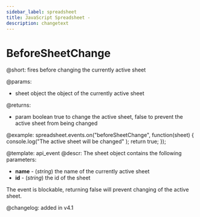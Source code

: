 ```yaml
---
sidebar_label: spreadsheet
title: JavaScript Spreadsheet - 
description: changetext
---
```


BeforeSheetChange
=============

@short: fires before changing the currently active sheet
	
@params:
- sheet     object  the object of the currently active sheet   

@returns:
- param     boolean     true to change the active sheet, false to prevent the active sheet from being changed


@example:
spreadsheet.events.on("beforeSheetChange", function(sheet) {
    console.log("The active sheet will be changed" );
    return true;
});


@template:	api_event
@descr:
The sheet object contains the following parameters:

- **name** - (*string*) the name of the currently active sheet
- **id** - (*string*) the id of the sheet

The event is blockable, returning false will prevent changing of the active sheet.



@changelog: added in v4.1

